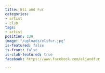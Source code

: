 ```yaml
---
title: Eli and Fur
categories:
- artist
- club
tags:
- artist
position: 130
image: "/uploads/elifur.jpg"
is-featured: false
is-front: false
is-club-featured: true
facebook: https://www.facebook.com/eliandfur

---
```


